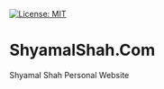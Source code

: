 [![License: MIT](https://img.shields.io/badge/License-MIT-yellow.svg)](https://opensource.org/licenses/MIT)
# ShyamalShah.Com
 Shyamal Shah Personal Website 


